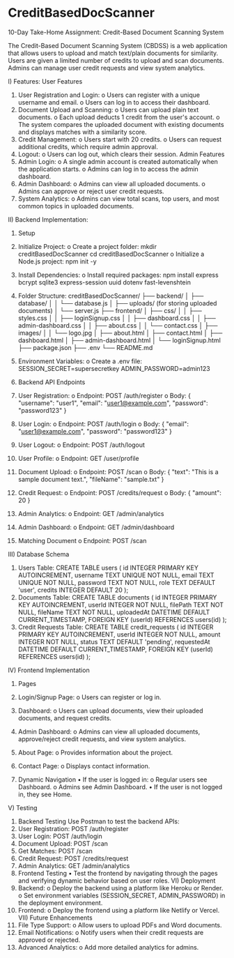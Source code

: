 # CreditBasedDocScanner


10-Day Take-Home Assignment: Credit-Based Document Scanning System

The Credit-Based Document Scanning System (CBDSS) is a web application that allows users to upload and match text/plain documents for similarity. Users are given a limited number of credits to upload and scan documents. Admins can manage user credit requests and view system analytics.

I) Features:
User Features
1.	User Registration and Login:
o	Users can register with a unique username and email.
o	Users can log in to access their dashboard.
2.	Document Upload and Scanning:
o	Users can upload plain text documents.
o	Each upload deducts 1 credit from the user's account.
o	The system compares the uploaded document with existing documents and displays matches with a similarity score.
3.	Credit Management:
o	Users start with 20 credits.
o	Users can request additional credits, which require admin approval.
4.	Logout:
o	Users can log out, which clears their session.
Admin Features
1.	Admin Login:
o	A single admin account is created automatically when the application starts.
o	Admins can log in to access the admin dashboard.
2.	Admin Dashboard:
o	Admins can view all uploaded documents.
o	Admins can approve or reject user credit requests.
3.	System Analytics:
o	Admins can view total scans, top users, and most common topics in uploaded documents.

II) Backend Implementation: 
1. Setup
1.	Initialize Project:
o	Create a project folder:
mkdir creditBasedDocScanner
cd creditBasedDocScanner
o	Initialize a Node.js project:
npm init -y
2.	Install Dependencies:
o	Install required packages:
npm install express bcrypt sqlite3 express-session uuid dotenv fast-levenshtein
3.	Folder Structure:
creditBasedDocScanner/
├── backend/
│   ├── database/
│   │   └── database.js
│   ├── uploads/ (for storing uploaded documents)
│   └── server.js
├── frontend/
│   ├── css/
│   │   ├── styles.css
│   │   ├── loginSignup.css
│   │   ├── dashboard.css
│   │   ├── admin-dashboard.css
│   │   ├── about.css
│   │   └── contact.css
│   ├── images/
│   │   └── logo.jpg
│   ├── about.html
│   ├── contact.html
│   ├── dashboard.html
│   ├── admin-dashboard.html
│   └── loginSignup.html
├── package.json
├── .env
└── README.md
4.	Environment Variables:
o	Create a .env file:
SESSION_SECRET=supersecretkey
ADMIN_PASSWORD=admin123
 
2. Backend API Endpoints
1.	User Registration:
o	Endpoint: POST /auth/register
o	Body:
{
  "username": "user1",
  "email": "user1@example.com",
  "password": "password123"
}
2.	User Login:
o	Endpoint: POST /auth/login
o	Body:
{
  "email": "user1@example.com",
  "password": "password123"
}
3.	User Logout:
o	Endpoint: POST /auth/logout
4.	User Profile:
o	Endpoint: GET /user/profile
5.	Document Upload:
o	Endpoint: POST /scan
o	Body:
{
  "text": "This is a sample document text.",
  "fileName": "sample.txt"
}
6.	Credit Request:
o	Endpoint: POST /credits/request
o	Body:
{
  "amount": 20
}
7.	Admin Analytics:
o	Endpoint: GET /admin/analytics
8.	Admin Dashboard:
o	Endpoint: GET /admin/dashboard
9.	Matching Document
o	Endpoint: POST /scan

III) Database Schema
1.	Users Table:
CREATE TABLE users (
    id INTEGER PRIMARY KEY AUTOINCREMENT,
    username TEXT UNIQUE NOT NULL,
    email TEXT UNIQUE NOT NULL,
    password TEXT NOT NULL,
    role TEXT DEFAULT 'user',
    credits INTEGER DEFAULT 20
);
2.	Documents Table:
CREATE TABLE documents (
    id INTEGER PRIMARY KEY AUTOINCREMENT,
    userId INTEGER NOT NULL,
    filePath TEXT NOT NULL,
    fileName TEXT NOT NULL,
    uploadedAt DATETIME DEFAULT CURRENT_TIMESTAMP,
    FOREIGN KEY (userId) REFERENCES users(id)
);
3.	Credit Requests Table:
CREATE TABLE credit_requests (
    id INTEGER PRIMARY KEY AUTOINCREMENT,
    userId INTEGER NOT NULL,
    amount INTEGER NOT NULL,
    status TEXT DEFAULT 'pending',
    requestedAt DATETIME DEFAULT CURRENT_TIMESTAMP,
    FOREIGN KEY (userId) REFERENCES users(id)
);

IV) Frontend Implementation
1. Pages
1.	Login/Signup Page:
o	Users can register or log in.
2.	Dashboard:
o	Users can upload documents, view their uploaded documents, and request credits.
3.	Admin Dashboard:
o	Admins can view all uploaded documents, approve/reject credit requests, and view system analytics.
4.	About Page:
o	Provides information about the project.
5.	Contact Page:
o	Displays contact information.

2. Dynamic Navigation
•	If the user is logged in:
o	Regular users see Dashboard.
o	Admins see Admin Dashboard.
•	If the user is not logged in, they see Home.

V) Testing
1. Backend Testing
Use Postman to test the backend APIs:
1.	User Registration: POST /auth/register
2.	User Login: POST /auth/login
3.	Document Upload: POST /scan
4.	Get Matches: POST /scan
5.	Credit Request: POST /credits/request
6.	Admin Analytics: GET /admin/analytics
2. Frontend Testing
•	Test the frontend by navigating through the pages and verifying dynamic behavior based on user roles.
VI) Deployment
1.	Backend:
o	Deploy the backend using a platform like Heroku or Render.
o	Set environment variables (SESSION_SECRET, ADMIN_PASSWORD) in the deployment environment.
2.	Frontend:
o	Deploy the frontend using a platform like Netlify or Vercel.
VII) Future Enhancements
1.	File Type Support:
o	Allow users to upload PDFs and Word documents.
2.	Email Notifications:
o	Notify users when their credit requests are approved or rejected.
3.	Advanced Analytics:
o	Add more detailed analytics for admins.











